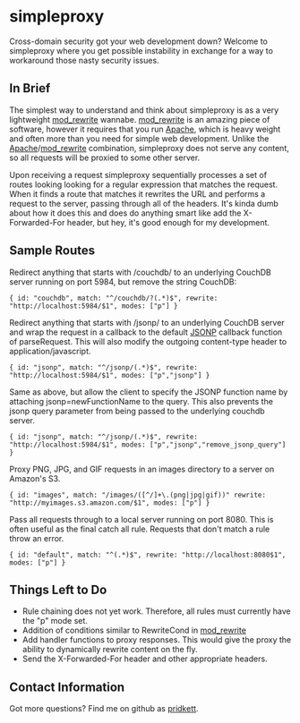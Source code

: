# simpleproxy
Cross-domain security got your web development down? Welcome to simpleproxy
where you get possible instability in exchange for a way to workaround those
nasty security issues.

## In Brief
The simplest way to understand and think about simpleproxy is as a very
lightweight [mod\_rewrite][mrw] wannabe. [mod\_rewrite][mrw] is an amazing piece of
software, however it requires that you run [Apache][apache], which is heavy weight and
often more than you need for simple web development. Unlike the [Apache][apache]/[mod\_rewrite][mrw]
combination, simpleproxy does not serve any content, so all requests will
be proxied to some other server.

Upon receiving a request simpleproxy sequentially processes a set of routes
looking looking for a regular expression that matches the request. When it
finds a route that matches it rewrites the URL and performs a request to the
server, passing through all of the headers. It's kinda dumb about how it does
this and does do anything smart like add the X-Forwarded-For header, but hey,
it's good enough for my development.

## Sample Routes

Redirect anything that starts with /couchdb/ to an underlying CouchDB server
running on port 5984, but remove the string CouchDB:

    { id: "couchdb", match: "^/couchdb/?(.*)$", rewrite: "http://localhost:5984/$1", modes: ["p"] }

Redirect anything that starts with /jsonp/ to an underlying CouchDB server and
wrap the request in a callback to the default [JSONP][jsonp] callback function of parseRequest.
This will also modify the outgoing content-type header to application/javascript.

    { id: "jsonp", match: "^/jsonp/(.*)$", rewrite: "http://localhost:5984/$1", modes: ["p","jsonp"] }

Same as above, but allow the client to specify the JSONP function name by attaching
jsonp=newFunctionName to the query. This also prevents the jsonp query parameter from
being passed to the underlying couchdb server.

    { id: "jsonp", match: "^/jsonp/(.*)$", rewrite: "http://localhost:5984/$1", modes: ["p","jsonp","remove_jsonp_query"] }

Proxy PNG, JPG, and GIF requests in an images directory to a server on Amazon's S3.

    { id: "images", match: "/images/([^/]+\.(png|jpg|gif))" rewrite: "http://myimages.s3.amazon.com/$1", modes: ["p"] }

Pass all requests through to a local server running on port 8080. This is often useful
as the final catch all rule. Requests that don't match a rule throw an error.

    { id: "default", match: "^(.*)$", rewrite: "http://localhost:8080$1", modes: ["p"] }

## Things Left to Do

 * Rule chaining does not yet work. Therefore, all rules must currently have the "p" mode set.
 * Addition of conditions similar to RewriteCond in [mod\_rewrite][mrw]
 * Add handler functions to proxy responses. This would give the proxy the ability to dynamically
 rewrite content on the fly.
 * Send the X-Forwarded-For header and other appropriate headers.

## Contact Information

Got more questions? Find me on github as [pridkett][ghpridkett].

 [mrw]: http://httpd.apache.org/docs/current/mod/mod_rewrite.html
 [apache]: http://httpd.apache.org/
 [jsonp]: http://en.wikipedia.org/wiki/JSONP
 [ghpridkett]: https://github.com/pridkett
